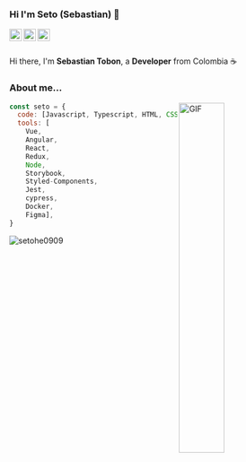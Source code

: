 ### Hi I'm Seto (Sebastian) 🚀

<a href="https://www.linkedin.com/in/sebastiantobon1/">
  <img align="left" alt="Seto's LinkdeIn" width="22px" src="https://cdn.jsdelivr.net/npm/simple-icons@v3/icons/linkedin.svg" />
</a>
<a href="https://www.instagram.com/setoohe/">
  <img align="left" alt="Seto's Instagram" width="22px" src="https://cdn.jsdelivr.net/npm/simple-icons@v3/icons/instagram.svg" />
</a>
<a href="https://twitter.com/setoohe">
  <img align="left" alt="Seto's Twitter" width="22px" src="https://cdn.jsdelivr.net/npm/simple-icons@v3/icons/twitter.svg" />
</a>

<br />
<br />

Hi there, I'm **Sebastian Tobon**, a **Developer** from Colombia ☕️

### About me... 

<img align="right" alt="GIF" width="40%" src="https://i.pinimg.com/originals/e4/26/70/e426702edf874b181aced1e2fa5c6cde.gif" />

```javascript
const seto = {
  code: [Javascript, Typescript, HTML, CSS, PHP, Python],
  tools: [
    Vue,
    Angular,
    React,
    Redux, 
    Node, 
    Storybook,
    Styled-Components,
    Jest,
    cypress,
    Docker,
    Figma],
}
```

<img src="https://github-readme-stats.vercel.app/api?username=setohe0909&show_icons=true" alt="setohe0909" /> </p>

